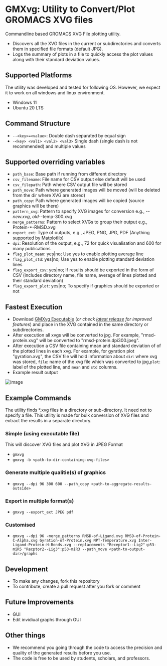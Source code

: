 
# GMXvg: Utility to Convert/Plot GROMACS XVG files

Commandline based GROMACS XVG File plotting utility.
* Discovers all the XVG files in the current or subdirectories and converts them in specified file formats (default JPG). 
* Logs the summary of plots in a file to quickly access the plot values along with their standard deviation values.

## Supported Platforms

The utility was developed and tested for following OS. However, we expect it to work on all windows and linux environment.

* Windows 11
* Ubuntu 20 LTS


## Command Structure

* `--<key>=<value>`: Double dash separated by equal sign
* `-<key> <val1> <val2> <val3>` Single dash (single dash is not recommended) and multiple values

## Supported overriding variables

  * `path_base`: Base path if running from different directory
  * `csv_filename`: File name for CSV output else default will be used
  * `csv_filepath`: Path where CSV output file will be stored
  * `path_move`: Path where generated images will be moved (will be deleted from the dir where XVG are stored)
  * `path_copy`: Path where generated images will be copied (source graphics will be there)
  * `pattern_xvg`: Pattern to specify XVG images for conversion e.g., *--new.xvg, old-*-temp-300.xvg
  * `merge_patterns`: Pattern to select XVGs to group their output e.g., Protein-*-RMSD.xvg
  * `export_ext`: Type of outputs, e.g., JPEG, PNG, JPG, PDF (Anything supported by Matplotlib)
  * `dpi`: Resolution of the output, e.g., 72 for quick visualisation and 600 for many publications
  * `flag_plot_mean`: yes|no; Use yes to enable plotting average line
  * `flag_plot_std`: yes|no; Use yes to enable plotting standard deviation lines
  * `flag_export_csv`: yes|no; If results should be exported in the form of CSV (includes directory name, file name, average of lines plotted and their standard deviation)
  * `flag_export_plot`: yes|no; To specify if graphics should be exported or not

## Fastest Execution

* Download [GMXvg Executable](https://github.com/TheBiomics/GMXvg/releases/download/v0.3/gmxvg-win-v0.3.exe) (_or check [latest release](https://github.com/TheBiomics/GMXvg/releases) for improved features_) and place in the XVG contained in the same directory or subdirectories.
* After execution all xvgs will be converted to jpg. For example, "rmsd-protein.xvg" will be converted to "rmsd-protein.dpi300.jpeg". 
* After execution a CSV file containing mean and standard deviation of of the plotted lines in each xvg. For example, for gyration plot "gyration.xvg", the CSV file will hold information about `dir`: where xvg was stored, `file`: name of the xvg file which was converted to jpg,`plot`: label of the plotted line, and `mean` and `std` columns. 
* Example result output

![image](https://user-images.githubusercontent.com/87003331/168798303-330a9d46-2fed-4a53-b05f-35307b3a939f.png)
  

## Example Commands

The utility finds *.xvg files in a directory or sub-directory. It need not to specify a file. This utility is made for bulk conversion of XVG files and extract the results in a separate directory.
### Simple (using executable file)
This will discover XVG files and plot XVG in JPEG Format
* `gmxvg`
* `gmxvg -b <path-to-dir-containing-xvg-files>`

### Generate multiple qualitie(s) of graphics
* `gmxvg --dpi 96 300 600 --path_copy <path-to-aggregate-results-outside>`

### Export in multiple format(s)
* `gmxvg --export_ext JPEG pdf`

### Customised
* `gmxvg --dpi 96 -merge_patterns RMSD-of-Ligand.xvg RMSD-of-Protein-C-Alpha.xvg Gyration-of-Protein.xvg NPT-Temperature.xvg Inter-Ligand-Protein-H-Bonds.xvg --replacements "Receptor1--Lig2":p53-miR5 "Recptor2--Lig3":p53-miR3 --path_move <path-to-output-dir>/graphs`

## Development

* To make any changes, fork this repository
* To contribute, create a pull request after you fork or comment

## Future Improvements

* GUI
* Edit invidiual graphs through GUI

## Other things
* We recommend you going through the code to access the precision and quality of the generated results before you use.
* The code is free to be used by students, scholars, and professors.
